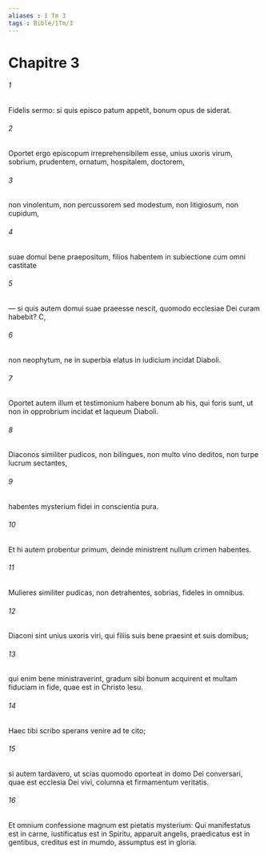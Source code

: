 ```yaml
---
aliases : 1 Tm 3
tags : Bible/1Tm/3
---
```


# Chapitre 3

###### 1
Fidelis sermo: si quis episco patum appetit, bonum opus de siderat. 
###### 2
Oportet ergo episcopum irreprehensibilem esse, unius uxoris virum, sobrium, prudentem, ornatum, hospitalem, doctorem, 
###### 3
non vinolentum, non percussorem sed modestum, non litigiosum, non cupidum, 
###### 4
suae domui bene praepositum, filios habentem in subiectione cum omni castitate 
###### 5
— si quis autem domui suae praeesse nescit, quomodo ecclesiae Dei curam habebit? C, 
###### 6
non neophytum, ne in superbia elatus in iudicium incidat Diaboli. 
###### 7
Oportet autem illum et testimonium habere bonum ab his, qui foris sunt, ut non in opprobrium incidat et laqueum Diaboli.
###### 8
Diaconos similiter pudicos, non bilingues, non multo vino deditos, non turpe lucrum sectantes, 
###### 9
habentes mysterium fidei in conscientia pura. 
###### 10
Et hi autem probentur primum, deinde ministrent nullum crimen habentes. 
###### 11
Mulieres similiter pudicas, non detrahentes, sobrias, fideles in omnibus. 
###### 12
Diaconi sint unius uxoris viri, qui filiis suis bene praesint et suis domibus; 
###### 13
qui enim bene ministraverint, gradum sibi bonum acquirent et multam fiduciam in fide, quae est in Christo Iesu.
###### 14
Haec tibi scribo sperans venire ad te cito; 
###### 15
si autem tardavero, ut scias quomodo oporteat in domo Dei conversari, quae est ecclesia Dei vivi, columna et firmamentum veritatis. 
###### 16
Et omnium confessione magnum est pietatis mysterium: Qui manifestatus est in carne, iustificatus est in Spiritu, apparuit angelis, praedicatus est in gentibus, creditus est in mumdo, assumptus est in gloria.
